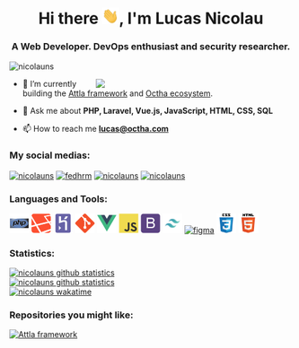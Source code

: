 <h1 align="center">Hi there <img src="hi.gif" width="30px">, I'm Lucas Nicolau</h1>
<h3 align="center">A Web Developer. DevOps enthusiast and security researcher.</h3>
<p align="left"><img src="https://komarev.com/ghpvc/?username=nicolauns" alt="nicolauns" /></p>

<a href="https://github.com/nicolauns" target="_blank"><img align="right" src="thoughtful.svg" width="350"/></a>

- 🔭 I’m currently building the [Attla framework](https://github.com/attla) and [Octha ecosystem](https://octha.com).

- 💬 Ask me about **PHP, Laravel, Vue.js, JavaScript, HTML, CSS, SQL**

- 📫 How to reach me **lucas@octha.com**

<h3 align="left">My social medias:</h3>
<p align="left">
<a href="https://linkedin.com/in/nicolauns" target="blank"><img align="center" src="https://img.shields.io/badge/LinkedIn-0077B5?style=for-the-badge&logo=linkedin&logoColor=white" alt="nicolauns" /></a>
<a href="https://twitter.com/fedhrm" target="blank"><img align="center" src="https://img.shields.io/badge/Twitter-1DA1F2?style=for-the-badge&logo=twitter&logoColor=white" alt="fedhrm" /></a>
<a href="https://instagram.com/nicolauns" target="blank"><img align="center" src="https://img.shields.io/badge/Instagram-E4405F?style=for-the-badge&logo=instagram&logoColor=white" alt="nicolauns" /></a>
<a href="https://fb.com/nicolauns" target="blank"><img align="center" src="https://img.shields.io/badge/Facebook-1877F2?style=for-the-badge&logo=facebook&logoColor=white" alt="nicolauns" /></a>
</p>

<h3 align="left">Languages and Tools:</h3>
<p align="left">
<a href="https://github.com/topics/php" target="blank"><img src="https://raw.githubusercontent.com/devicons/devicon/master/icons/php/php-original.svg" alt="php" width="35" height="35"/></a>
<a href="https://github.com/topics/laravel" target="blank"><img src="https://raw.githubusercontent.com/devicons/devicon/master/icons/laravel/laravel-plain.svg" alt="laravel" width="35" height="35"/></a>
<a href="https://github.com/topics/heroku" target="blank"><img src="https://raw.githubusercontent.com/devicons/devicon/master/icons/heroku/heroku-plain.svg" alt="heroku" width="35" height="35"/></a>
<a href="https://github.com/topics/git" target="blank"><img src="https://raw.githubusercontent.com/devicons/devicon/master/icons/git/git-original.svg" alt="git" width="35" height="35"/></a>
<a href="https://github.com/topics/vue" target="blank"><img src="https://raw.githubusercontent.com/devicons/devicon/master/icons/vuejs/vuejs-original.svg" alt="vue.js" width="35" height="35"/></a>
<a href="https://github.com/topics/javascript" target="blank"><img src="https://raw.githubusercontent.com/devicons/devicon/master/icons/javascript/javascript-original.svg" alt="javascript" width="35" height="35"/></a>
<a href="https://github.com/topics/bootstrap" target="blank"><img src="https://raw.githubusercontent.com/devicons/devicon/master/icons/bootstrap/bootstrap-plain.svg" alt="bootstrap" width="35" height="35"/></a>
<a href="https://github.com/topics/tailwind" target="blank"><img src="https://raw.githubusercontent.com/github/explore/882462b8ecc337fd9c9b2572bc463a1cbc88fb6a/topics/tailwind/tailwind.png" alt="tailwind" width="35" height="35"/></a>
<a href="https://github.com/topics/figma" target="blank"><img src="https://www.vectorlogo.zone/logos/figma/figma-icon.svg" alt="figma" width="35" height="35"/></a>
<a href="https://github.com/topics/css3" target="blank"><img src="https://raw.githubusercontent.com/devicons/devicon/master/icons/css3/css3-original-wordmark.svg" alt="css3" width="35" height="35"/></a>
<a href="https://github.com/topics/html5" target="blank"><img src="https://raw.githubusercontent.com/devicons/devicon/master/icons/html5/html5-original-wordmark.svg" alt="html5" width="35" height="35"/></a>
</p>

<h3 align="left">Statistics:</h3>
<p align="left">
<a href="https://github.com/nicolauns" target="blank"><img src="https://github-readme-streak-stats.herokuapp.com?user=nicolauns&theme=github-light&hide_border=true&date_format=j%20M%5B%20Y%5D" alt="nicolauns github statistics"/></a><br>
<a href="https://github.com/nicolauns?tab=repositories" target="blank"><img src="https://github-readme-stats.vercel.app/api?username=nicolauns&show_icons=true&count_private=true&include_all_commits=true" alt="nicolauns github statistics"/></a><br>
<!--<img src="https://github-readme-stats.vercel.app/api/top-langs?username=nicolauns&show_icons=true&layout=compact&hide=html" alt="nicolauns github top langs" /><br>-->
<a href="https://wakatime.com/@nicolauns" target="blank"><img src="https://github-readme-stats.vercel.app/api/wakatime?username=nicolauns&layout=compact" alt="nicolauns wakatime " /></a>
</p>

<h3 align="left">Repositories you might like:</h3>

[![Attla framework](https://github-readme-stats.vercel.app/api/pin/?username=attla&repo=attla)](https://github.com/attla/attla)
